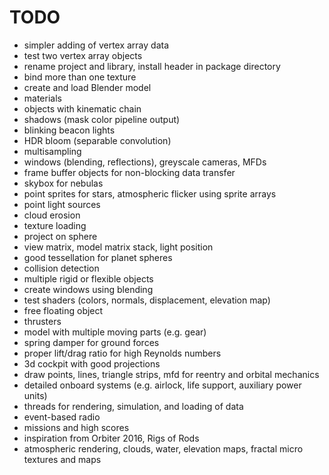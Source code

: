 # TODO

* simpler adding of vertex array data
* test two vertex array objects
* rename project and library, install header in package directory
* bind more than one texture
* create and load Blender model
* materials
* objects with kinematic chain
* shadows (mask color pipeline output)
* blinking beacon lights
* HDR bloom (separable convolution)
* multisampling
* windows (blending, reflections), greyscale cameras, MFDs
* frame buffer objects for non-blocking data transfer
* skybox for nebulas
* point sprites for stars, atmospheric flicker using sprite arrays
* point light sources
* cloud erosion
* texture loading
* project on sphere
* view matrix, model matrix stack, light position
* good tessellation for planet spheres
* collision detection
* multiple rigid or flexible objects
* create windows using blending
* test shaders (colors, normals, displacement, elevation map)
* free floating object
* thrusters
* model with multiple moving parts (e.g. gear)
* spring damper for ground forces
* proper lift/drag ratio for high Reynolds numbers
* 3d cockpit with good projections
* draw points, lines, triangle strips, mfd for reentry and orbital mechanics
* detailed onboard systems (e.g. airlock, life support, auxiliary power units)
* threads for rendering, simulation, and loading of data
* event-based radio
* missions and high scores
* inspiration from Orbiter 2016, Rigs of Rods
* atmospheric rendering, clouds, water, elevation maps, fractal micro textures and maps
